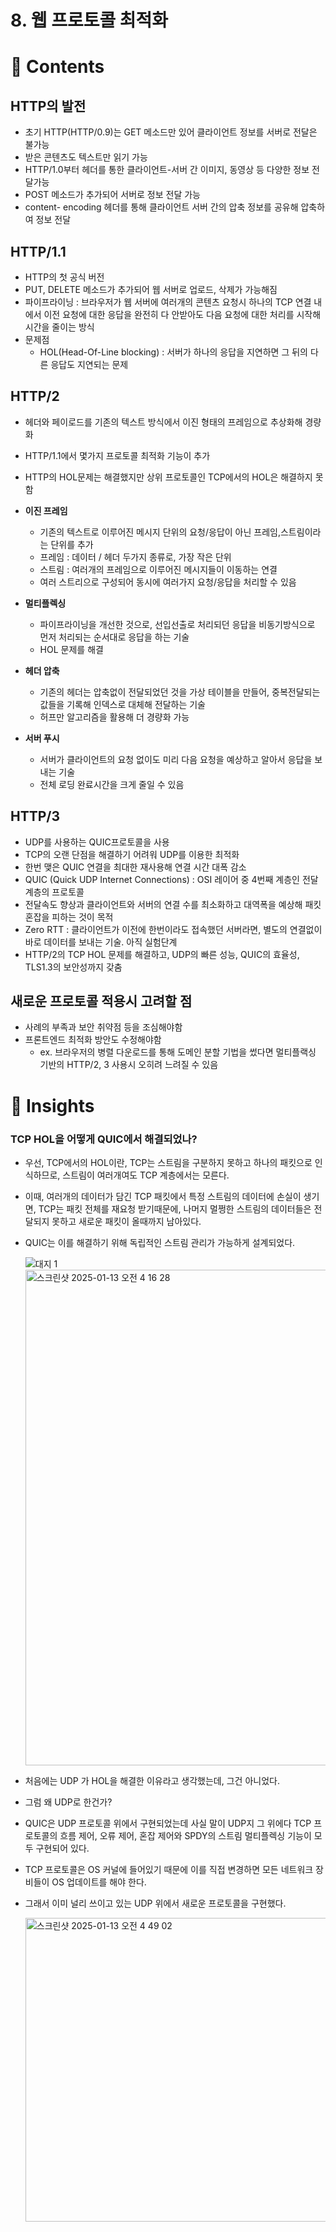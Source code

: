 # 8.  웹 프로토콜 최적화

# **📝 Contents**

## HTTP의 발전

- 초기 HTTP(HTTP/0.9)는 GET 메소드만 있어 클라이언트 정보를 서버로 전달은 불가능
- 받은 콘텐츠도 텍스트만 읽기 가능
- HTTP/1.0부터 헤더를 통한 클라이언트-서버 간 이미지, 동영상 등 다양한 정보 전달가능
- POST 메소드가 추가되어 서버로 정보 전달 가능
- content- encoding 헤더를 통해 클라이언트 서버 간의 압축 정보를 공유해 압축하여 정보 전달

## HTTP/1.1

- HTTP의 첫 공식 버전
- PUT, DELETE 메소드가 추가되어 웹 서버로 업로드, 삭제가 가능해짐
- 파이프라이닝 : 브라우저가 웹 서버에 여러개의 콘텐츠 요청시 하나의 TCP 연결 내에서 이전 요청에 대한 응답을 완전히 다 안받아도 다음 요청에 대한 처리를 시작해 시간을 줄이는 방식
- 문제점
    - HOL(Head-Of-Line blocking) : 서버가 하나의 응답을 지연하면 그 뒤의 다른 응답도 지연되는 문제

## HTTP/2

- 헤더와 페이로드를 기존의 텍스트 방식에서 이진 형태의 프레임으로 추상화해 경량화
- HTTP/1.1에서 몇가지 프로토콜 최적화 기능이 추가
- HTTP의 HOL문제는 해결했지만 상위 프로토콜인 TCP에서의 HOL은 해결하지 못함

- **이진 프레임**
    - 기존의 텍스트로 이루어진 메시지 단위의 요청/응답이 아닌 프레임,스트림이라는 단위를 추가
    - 프레임 : 데이터 / 헤더 두가지 종류로, 가장 작은 단위
    - 스트림 : 여러개의 프레임으로 이루어진 메시지들이 이동하는 연결
    - 여러 스트리으로 구성되어 동시에 여러가지 요청/응답을 처리할 수 있음
- **멀티플렉싱**
    - 파이프라이닝을 개선한 것으로, 선입선출로 처리되던 응답을 비동기방식으로 먼저 처리되는 순서대로 응답을 하는 기술
    - HOL 문제를 해결
- **헤더 압축**
    - 기존의 헤더는 압축없이 전달되었던 것을 가상 테이블을 만들어, 중복전달되는 값들을 기록해 인덱스로 대체해 전달하는 기술
    - 허프만 알고리즘을 활용해 더 경량화 가능
- **서버 푸시**
    - 서버가 클라이언트의 요청 없이도 미리 다음 요청을 예상하고 알아서 응답을 보내는 기술
    - 전체 로딩 완료시간을 크게 줄일 수 있음

## HTTP/3

- UDP를 사용하는 QUIC프로토콜을 사용
- TCP의 오랜 단점을 해결하기 어려워 UDP를 이용한 최적화
- 한번 맺은 QUIC 연결을 최대한 재사용해 연결 시간 대폭 감소
- QUIC (Quick UDP Internet Connections) : OSI 레이어 중 4번째 계층인 전달 계층의 프로토콜
- 전달속도 향상과 클라이언트와 서버의 연결 수를 최소화하고 대역폭을 예상해 패킷 혼잡을 피하는 것이 목적
- Zero RTT : 클라이언트가 이전에 한번이라도 접속했던 서버라면, 별도의 연결없이 바로 데이터를 보내는 기술. 아직 실험단계
- HTTP/2의 TCP HOL 문제를 해결하고, UDP의 빠른 성능, QUIC의 효율성, TLS1.3의 보안성까지 갖춤

## 새로운 프로토콜 적용시 고려할 점

- 사례의 부족과 보안 취약점 등을 조심해야함
- 프론트엔드 최적화 방안도 수정해야함
    - ex. 브라우저의 병렬 다운로드를 통해 도메인 분할 기법을 썼다면 멀티플랙싱 기반의 HTTP/2, 3 사용시 오히려 느려질 수 있음

# **💭 Insights**

### TCP HOL을 어떻게 QUIC에서 해결되었나?

- 우선, TCP에서의 HOL이란, TCP는 스트림을 구분하지 못하고 하나의 패킷으로 인식하므로, 스트림이 여러개여도 TCP 계층에서는 모른다.
- 이때, 여러개의 데이터가 담긴 TCP 패킷에서 특정 스트림의 데이터에 손실이 생기면, TCP는 패킷 전체를 재요청 받기때문에, 나머지 멀쩡한 스트림의 데이터들은 전달되지 못하고 새로운 패킷이 올때까지 남아있다.
- QUIC는 이를 해결하기 위해 독립적인 스트림 관리가 가능하게 설계되었다.
    
    ![대지 1](https://github.com/user-attachments/assets/240d3148-09dd-4303-84f4-d974d7bf1e52)
    <img width="793" alt="스크린샷 2025-01-13 오전 4 16 28" src="https://github.com/user-attachments/assets/c87ca66f-3d45-4cdb-a33a-bdca21e2e8e2" />


- 처음에는 UDP 가 HOL을 해결한 이유라고 생각했는데, 그건 아니었다.
- 그럼 왜 UDP로 한건가?
- QUIC은 UDP 프로토콜 위에서 구현되었는데 사실 말이 UDP지 그 위에다 TCP 프로토콜의 흐름 제어, 오류 제어, 혼잡 제어와 SPDY의 스트림 멀티플렉싱 기능이 모두 구현되어 있다.
- TCP 프로토콜은 OS 커널에 들어있기 때문에 이를 직접 변경하면 모든 네트워크 장비들이 OS 업데이트를 해야 한다.
- 그래서 이미 널리 쓰이고 있는 UDP 위에서 새로운 프로토콜을 구현했다.

    <img width="486" alt="스크린샷 2025-01-13 오전 4 49 02" src="https://github.com/user-attachments/assets/9104a378-8d29-40e7-9d04-6d18ca9bff81" />

